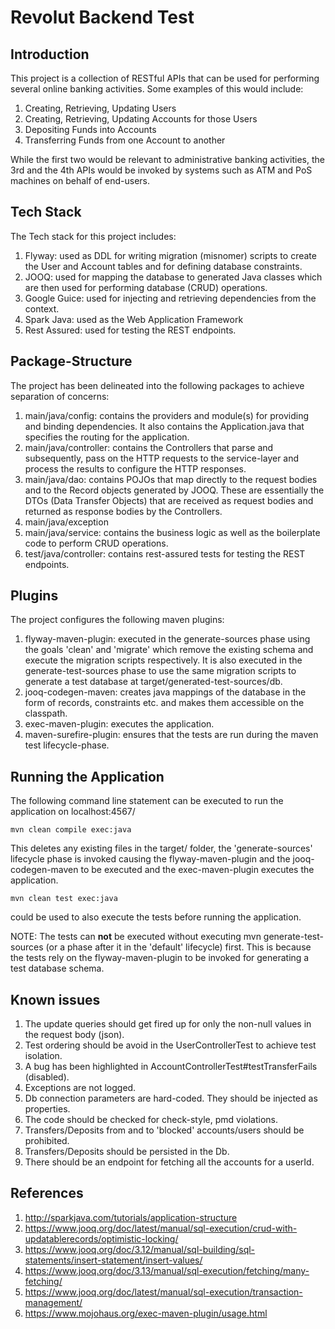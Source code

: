 # Revolut Backend Test

## Introduction

This project is a collection of RESTful APIs that can be used for performing several online banking activities.
Some examples of this would include:
1. Creating, Retrieving, Updating Users
2. Creating, Retrieving, Updating Accounts for those Users
3. Depositing Funds into Accounts
4. Transferring Funds from one Account to another

While the first two would be relevant to administrative banking activities, the 3rd and the 4th APIs would be invoked by
systems such as ATM and PoS machines on behalf of end-users.

## Tech Stack

The Tech stack for this project includes:
1. Flyway: used as DDL for writing migration (misnomer) scripts to create the User and Account tables and for defining database constraints.
2. JOOQ: used for mapping the database to generated Java classes which are then used for performing database (CRUD) operations.
3. Google Guice: used for injecting and retrieving dependencies from the context.
4. Spark Java: used as the Web Application Framework
5. Rest Assured: used for testing the REST endpoints.

## Package-Structure
The project has been delineated into the following packages to achieve separation of concerns:
1. main/java/config: contains the providers and module(s) for providing and binding dependencies. It also contains the
Application.java that specifies the routing for the application.
2. main/java/controller: contains the Controllers that parse and subsequently, pass on the HTTP requests to the service-layer and process the
results to configure the HTTP responses.
3. main/java/dao: contains POJOs that map directly to the request bodies and to the Record objects generated by JOOQ. These are
essentially the DTOs (Data Transfer Objects) that are received as request bodies and returned as response bodies by the
Controllers.
4. main/java/exception
5. main/java/service: contains the business logic as well as the boilerplate code to perform CRUD operations.
6. test/java/controller: contains rest-assured tests for testing the REST endpoints.

## Plugins
The project configures the following maven plugins:
1. flyway-maven-plugin: executed in the generate-sources phase using the goals 'clean' and 'migrate' which remove the 
existing schema and execute the migration scripts respectively. It is also executed in the generate-test-sources phase
to use the same migration scripts to generate a test database at target/generated-test-sources/db.
2. jooq-codegen-maven: creates java mappings of the database in the form of records, constraints etc. 
and makes them accessible on the classpath.
3. exec-maven-plugin: executes the application.
4. maven-surefire-plugin: ensures that the tests are run during the maven test lifecycle-phase.

## Running the Application
The following command line statement can be executed to run the application on localhost:4567/
```
mvn clean compile exec:java
```
This deletes any existing files in the target/ folder, the 'generate-sources' lifecycle phase is invoked causing
the flyway-maven-plugin and the jooq-codegen-maven to be executed and the exec-maven-plugin executes the application.

```
mvn clean test exec:java
```
could be used to also execute the tests before running the application.

NOTE: The tests can **not** be executed without executing mvn generate-test-sources (or a phase after it in the
'default' lifecycle) first. This is because the tests rely on the flyway-maven-plugin to be invoked for generating
a test database schema.

## Known issues
1. The update queries should get fired up for only the non-null values in the request body (json).
2. Test ordering should be avoid in the UserControllerTest to achieve test isolation.
3. A bug has been highlighted in AccountControllerTest#testTransferFails (disabled).
4. Exceptions are not logged.
5. Db connection parameters are hard-coded. They should be injected as properties.
6. The code should be checked for check-style, pmd violations.
7. Transfers/Deposits from and to 'blocked' accounts/users should be prohibited.
8. Transfers/Deposits should be persisted in the Db.
9. There should be an endpoint for fetching all the accounts for a userId.  


## References
1. http://sparkjava.com/tutorials/application-structure
2. https://www.jooq.org/doc/latest/manual/sql-execution/crud-with-updatablerecords/optimistic-locking/
3. https://www.jooq.org/doc/3.12/manual/sql-building/sql-statements/insert-statement/insert-values/
4. https://www.jooq.org/doc/3.13/manual/sql-execution/fetching/many-fetching/
5. https://www.jooq.org/doc/latest/manual/sql-execution/transaction-management/
6. https://www.mojohaus.org/exec-maven-plugin/usage.html




